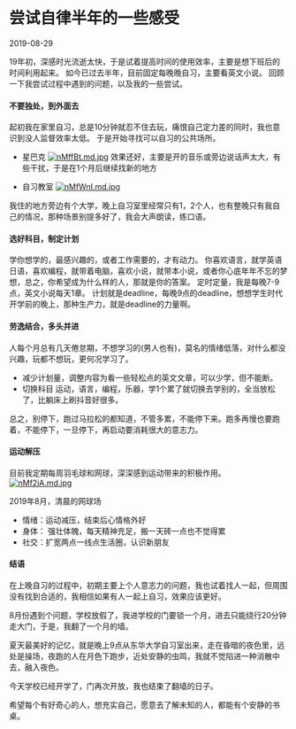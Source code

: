 #  尝试自律半年的一些感受
2019-08-29

 19年初，深感时光流逝太快，于是试着提高时间的使用效率，主要是想下班后的时间利用起来。
如今已过去半年，目前固定每晚晚自习，主要看英文小说。
回顾一下我尝试过程中遇到的问题，以及我的一些尝试。
#### 不要独处，到外面去
起初我在家里自习，总是10分钟就忍不住去玩，痛恨自己定力差的同时，我也意识到没人监督效率太低。
于是开始寻找可以自习的公共场所。
* 星巴克
[![nMffBt.md.jpg](https://s2.ax1x.com/2019/09/06/nMffBt.md.jpg)](https://imgchr.com/i/nMffBt)
效果还好，主要是开的音乐或旁边说话声太大，有些干扰，于是在1个月后继续找新的地方

* 自习教室
[![nMfWnI.md.jpg](https://s2.ax1x.com/2019/09/06/nMfWnI.md.jpg)](https://imgchr.com/i/nMfWnI)

 我住的地方旁边有个大学，晚上自习室里经常只有1，2个人，也有整晚只有我自己的情况，那种场景别提多好了，我会大声朗读，练口语。

#### 选好科目，制定计划
学你想学的，最感兴趣的，或者工作需要的，才有动力。
你喜欢语言，就学英语日语，喜欢编程，就带着电脑，喜欢小说，就带本小说，或者你心底年年不忘的梦想，总之，你希望成为什么样的人，那就是你的答案。
定时定量，我是每晚7-9点，英文小说每天1章。
计划就是deadline，每晚9点的deadline，想想学生时代开学前的晚上，那种生产力，就是deadline的力量啊。

#### 劳逸结合，多头并进
人每个月总有几天倦怠期，不想学习的(男人也有)，莫名的情绪低落，对什么都没兴趣，玩都不想玩，更何况学习了。
* 减少计划量，调整内容为看一些轻松点的英文文章，可以少学，但不能断。
* 切换科目
运动，语言，编程，乐器，学1个累了就切换去学别的，全当放松了，比躺床上刷抖音好很多。

总之，别停下，跑过马拉松的都知道，不管多累，不能停下来。跑多再慢也要跑着，不能停下，一旦停下，再启动要消耗很大的意志力。

#### 运动解压
目前我定期每周羽毛球和网球，深深感到运动带来的积极作用。
[![nMf2jA.md.jpg](https://s2.ax1x.com/2019/09/06/nMf2jA.md.jpg)](https://imgchr.com/i/nMf2jA)

2019年8月，清晨的网球场

* 情绪：运动减压，结束后心情格外好
* 身体： 强壮体魄，每天精神充足，搬一天砖一点也不觉得累
* 社交：扩宽两点一线点生活圈，认识新朋友


#### 结语
在上晚自习的过程中，初期主要上个人意志力的问题，我也试着找人一起，但周围没有找到合适的，我相信如果有人一起上自习，效果应该更好。

8月份遇到个问题，学校放假了，我进学校的门要锁一个月，进去只能绕行20分钟走大门，于是，我翻了一个月的墙。

夏天最美好的记忆，就是晚上9点从东华大学自习室出来，走在昏暗的夜色里，远处是操场，夜跑的人在月色下跑步，近处安静的虫鸣，我就不觉陷进一种消散中去，融入夜色。

今天学校已经开学了，门再次开放，我也结束了翻墙的日子。

希望每个有好奇心的人，想充实自己，愿意去了解未知的人，都能有个安静的书桌。
